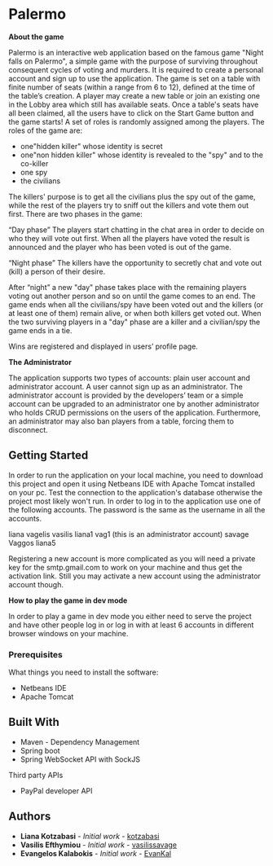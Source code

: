 # Palermo #

**About the game**

Palermo is an interactive web application based on the famous game "Night falls on Palermo", a simple game with the purpose of surviving throughout consequent cycles of voting and murders. It is required to create a personal account and sign up to use the application. The game is set on a table with finite number of seats (within a range from 6 to 12), defined at the time of the table’s creation.
A player may create a new table or join an existing one in the Lobby area which still has available seats. Once a table's seats have all been claimed, all the users have to click on the Start Game button and the game starts!
 A set of roles is randomly assigned among the players. The roles of the game are:

* one"hidden killer" whose identity is secret
* one"non hidden killer" whose identity is revealed to the "spy" and to the co-killer
* one spy
* the civilians

The killers' purpose is to get all the civilians plus the spy out of the game, while the rest of the players try to sniff out the killers and vote them out first.
There are two phases in the game:

“Day phase”
The players start chatting in the chat area in order to decide on who they will vote out first. When all the players have voted the result is announced and the player who has been voted is out of the game.

“Night phase”
 The killers have the opportunity to secretly chat and vote out (kill) a person of their desire.

 After “night” a new "day" phase takes place with the remaining players voting out another person and so on until the game comes to an end.
The game ends when all the civilians/spy have been voted out and the killers (or at least one of them) remain alive, or when both killers get voted out. When the two surviving players in a "day" phase are a
killer and a civilian/spy the game ends in a tie.

Wins are registered and displayed in users’ profile page.

**The Administrator**

The application supports two types of accounts: plain user account and administrator account. A user cannot sign up as an administrator. The administrator account is provided by the
developers’ team or a simple account can be upgraded to an administrator one by another administrator who holds CRUD permissions on the users of the application. Furthermore, an administrator
may also ban players from a table, forcing them to disconnect.





## Getting Started

In order to run the application on your local machine, you need to download this project and open it using Netbeans IDE with Apache Tomcat installed on your pc. Test the connection to the application's database otherwise the project most likely won't run. In order to log in to the application use one of the following accounts. The password is the same as the username in all the accounts.

liana
vagelis
vasilis
liana1
vag1 (this is an administrator account)
savage
Vaggos
liana5

Registering a new account is more complicated as you will need a private key for the smtp.gmail.com to work on your machine and thus get the activation link. Still you may activate a new account
using the administrator account though.

**How to play the game in dev mode**

In order to play a game in dev mode you either need to serve the project and have other people log in or log in with at least 6 accounts in different browser windows on your machine.

### Prerequisites

What things you need to install the software: 

* Netbeans IDE
* Apache Tomcat

## Built With

* Maven - Dependency Management
* Spring boot
* Spring WebSocket API with SockJS

Third party APIs

* PayPal developer API

## Authors

* **Liana Kotzabasi** - *Initial work* - [kotzabasi](https://github.com/kotzabasi)
* **Vasilis Efthymiou** - *Initial work* - [vasilissavage](https://github.com/vasilissavage)
* **Evangelos Kalabokis** - *Initial work* - [EvanKal](https://github.com/EvanKal)

